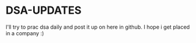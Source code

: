 # DSA-UPDATES
I'll try to prac dsa daily and post it up on here in github. I hope i get placed in a company :)
